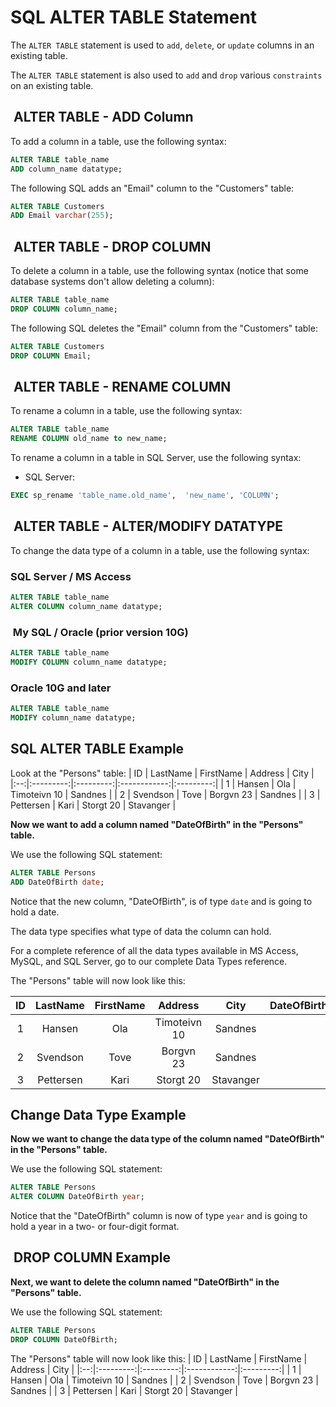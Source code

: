 # SQL ALTER TABLE Statement

The `ALTER TABLE` statement is used to `add`, `delete`, or `update`
columns in an existing table.

The `ALTER TABLE` statement is also used to `add` and `drop` various
`constraints` on an existing table.

##  ALTER TABLE - ADD Column

To add a column in a table, use the following syntax:

```sql
ALTER TABLE table_name
ADD column_name datatype;
```

The following SQL adds an "Email" column to the "Customers" table:

```sql
ALTER TABLE Customers
ADD Email varchar(255);
```

##  ALTER TABLE - DROP COLUMN

To delete a column in a table, use the following syntax
(notice that some database systems don't allow deleting
a column):

```sql
ALTER TABLE table_name
DROP COLUMN column_name;
```

The following SQL deletes the "Email" column from the "Customers"
table:

```sql
ALTER TABLE Customers
DROP COLUMN Email;
```

##  ALTER TABLE - RENAME COLUMN

To rename a column in a table, use the following syntax:

```sql
ALTER TABLE table_name
RENAME COLUMN old_name to new_name;
```

To rename a column in a table in SQL Server,
use the following syntax:

- SQL Server:

```sql
EXEC sp_rename 'table_name.old_name',  'new_name', 'COLUMN';
```

##  ALTER TABLE - ALTER/MODIFY DATATYPE

To change the data type of a column in a table, use the
following syntax:

### SQL Server / MS Access

```sql
ALTER TABLE table_name
ALTER COLUMN column_name datatype;
```

###  My SQL / Oracle (prior version 10G)

```sql
ALTER TABLE table_name
MODIFY COLUMN column_name datatype;
```

### Oracle 10G and later

```sql
ALTER TABLE table_name
MODIFY column_name datatype;
```

## SQL ALTER TABLE Example

Look at the "Persons" table:
| ID |  LastName | FirstName |    Address   |    City   |
|:--:|:---------:|:---------:|:------------:|:---------:|
| 1  | Hansen    | Ola       | Timoteivn 10 | Sandnes   |
| 2  | Svendson  | Tove      | Borgvn 23    | Sandnes   |
| 3  | Pettersen | Kari      | Storgt 20    | Stavanger |

**Now we want to add a column named "DateOfBirth" in the "Persons" table.**

We use the following SQL statement:

```sql
ALTER TABLE Persons
ADD DateOfBirth date;
```

Notice that the new column, "DateOfBirth", is of type
`date` and is going to hold a date.

The data type specifies what type of data the column can hold.

For a complete reference of all the data types available in
MS Access, MySQL, and SQL Server, go to our complete Data Types
reference.

The "Persons" table will now look like this:

| ID |  LastName | FirstName |    Address   |    City   | DateOfBirth|
|:--:|:---------:|:---------:|:------------:|:---------:|:----------:|
| 1  | Hansen    | Ola       | Timoteivn 10 | Sandnes   |            |
| 2  | Svendson  | Tove      | Borgvn 23    | Sandnes   |            |
| 3  | Pettersen | Kari      | Storgt 20    | Stavanger |            |

## Change Data Type Example

**Now we want to change the data type of the column named "DateOfBirth" in the "Persons" table.**

We use the following SQL statement:

```sql
ALTER TABLE Persons
ALTER COLUMN DateOfBirth year;
```

Notice that the "DateOfBirth" column is now of type `year` and
is going to hold a year in a two- or four-digit format.

##  DROP COLUMN Example

**Next, we want to delete the column named "DateOfBirth" in the "Persons" table.**

We use the following SQL statement:

```sql
ALTER TABLE Persons
DROP COLUMN DateOfBirth;
```

The "Persons" table will now look like this:
| ID |  LastName | FirstName |    Address   |    City   |
|:--:|:---------:|:---------:|:------------:|:---------:|
| 1  | Hansen    | Ola       | Timoteivn 10 | Sandnes   |
| 2  | Svendson  | Tove      | Borgvn 23    | Sandnes   |
| 3  | Pettersen | Kari      | Storgt 20    | Stavanger |
